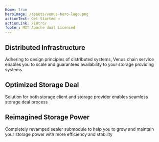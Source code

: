 ```yaml
---
home: true
heroImage: /assets/venus-hero-logo.png
actionText: Get Started →
actionLink: /intro/
footer: MIT Apache dual Licensed 
---
```


<div class="features">
  <div class="feature">
    <h2>Distributed Infrastructure</h2>
    <p>Adhering to design principles of distributed systems, Venus chain service enables you to scale and guarantees availability to your storage providing systems</p>
  </div>
  <div class="feature">
    <h2>Optimized Storage Deal</h2>
    <p>Solution for both storage client and storage provider enables seamless storage deal process</p>
  </div>
  
  <div class="feature">
    <h2>Reimagined Storage Power</h2>
    <p>Completely revamped sealer submodule to help you to grow and maintain your storage power with more efficiency and stability</p>
  </div>
</div>
